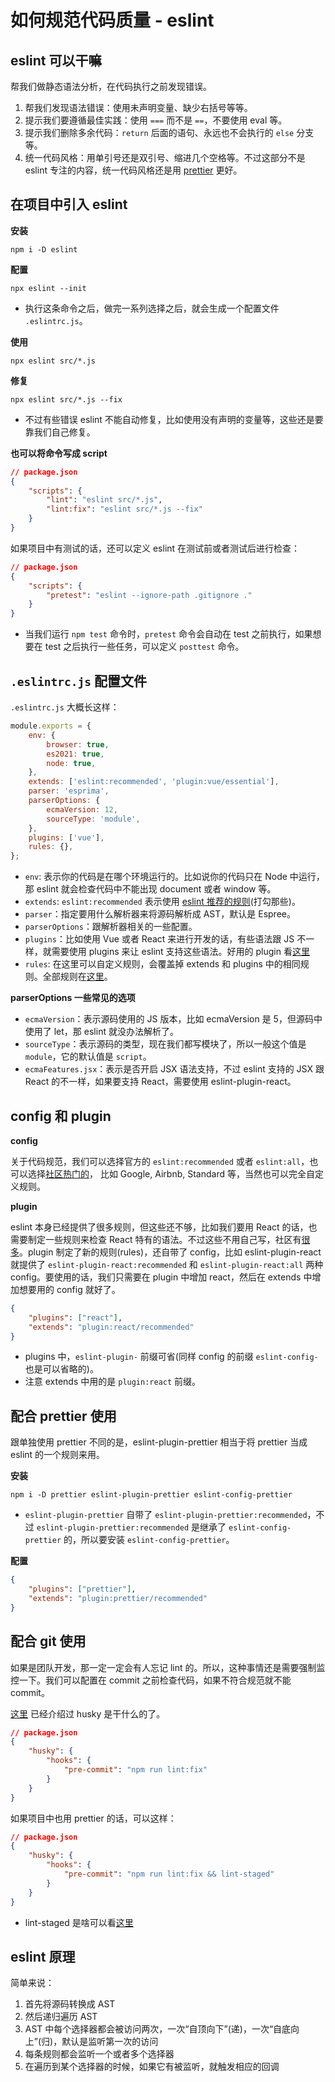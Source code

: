 # 如何规范代码质量 - eslint

## eslint 可以干嘛

帮我们做静态语法分析，在代码执行之前发现错误。

1. 帮我们发现语法错误：使用未声明变量、缺少右括号等等。
2. 提示我们要遵循最佳实践：使用 `===` 而不是 `==`，不要使用 eval 等。
3. 提示我们删除多余代码：`return` 后面的语句、永远也不会执行的 `else` 分支等。
4. 统一代码风格：用单引号还是双引号、缩进几个空格等。不过这部分不是 eslint 专注的内容，统一代码风格还是用 [prettier](./prettier.md) 更好。

## 在项目中引入 eslint

**安装**

```shell
npm i -D eslint
```

**配置**

```shell
npx eslint --init
```

-   执行这条命令之后，做完一系列选择之后，就会生成一个配置文件 `.eslintrc.js`。

**使用**

```shell
npx eslint src/*.js
```

**修复**

```shell
npx eslint src/*.js --fix
```

-   不过有些错误 eslint 不能自动修复，比如使用没有声明的变量等，这些还是要靠我们自己修复。

**也可以将命令写成 script**

```json
// package.json
{
    "scripts": {
        "lint": "eslint src/*.js",
        "lint:fix": "eslint src/*.js --fix"
    }
}
```

如果项目中有测试的话，还可以定义 eslint 在测试前或者测试后进行检查：

```json
// package.json
{
    "scripts": {
        "pretest": "eslint --ignore-path .gitignore ."
    }
}
```

-   当我们运行 `npm test` 命令时，`pretest` 命令会自动在 test 之前执行，如果想要在 test 之后执行一些任务，可以定义 `posttest` 命令。

## `.eslintrc.js` 配置文件

`.eslintrc.js` 大概长这样：

```js
module.exports = {
    env: {
        browser: true,
        es2021: true,
        node: true,
    },
    extends: ['eslint:recommended', 'plugin:vue/essential'],
    parser: 'esprima',
    parserOptions: {
        ecmaVersion: 12,
        sourceType: 'module',
    },
    plugins: ['vue'],
    rules: {},
};
```

-   `env`: 表示你的代码是在哪个环境运行的。比如说你的代码只在 Node 中运行，那 eslint 就会检查代码中不能出现 document 或者 window 等。
-   `extends`: `eslint:recommended` 表示使用 [eslint 推荐的规则](https://eslint.org/docs/rules/)(打勾那些)。
-   `parser`：指定要用什么解析器来将源码解析成 AST，默认是 Espree。
-   `parserOptions`：跟解析器相关的一些配置。
-   `plugins`：比如使用 Vue 或者 React 来进行开发的话，有些语法跟 JS 不一样，就需要使用 plugins 来让 eslint 支持这些语法。好用的 plugin 看[这里](https://github.com/dustinspecker/awesome-eslint#plugins)
-   `rules`: 在这里可以自定义规则，会覆盖掉 extends 和 plugins 中的相同规则。全部规则在[这里](https://eslint.org/docs/rules/)。

**parserOptions 一些常见的选项**

-   `ecmaVersion`：表示源码使用的 JS 版本，比如 ecmaVersion 是 5，但源码中使用了 let，那 eslint 就没办法解析了。
-   `sourceType`：表示源码的类型，现在我们都写模块了，所以一般这个值是 `module`，它的默认值是 `script`。
-   `ecmaFeatures.jsx`：表示是否开启 JSX 语法支持，不过 eslint 支持的 JSX 跟 React 的不一样，如果要支持 React，需要使用 eslint-plugin-react。

## config 和 plugin

**config**

关于代码规范，我们可以选择官方的 `eslint:recommended` 或者 `eslint:all`，也可以选择[社区热门的](https://www.npmjs.com/search?q=eslint-config-)， 比如 Google, Airbnb, Standard 等，当然也可以完全自定义规则。

**plugin**

eslint 本身已经提供了很多规则，但这些还不够，比如我们要用 React 的话，也需要制定一些规则来检查 React 特有的语法。不过这些不用自己写，社区有[很多](https://www.npmjs.com/search?q=keywords:eslint-plugin)。plugin 制定了新的规则(rules)，还自带了 config，比如 eslint-plugin-react 就提供了 `eslint-plugin-react:recommended` 和 `eslint-plugin-react:all` 两种 config。要使用的话，我们只需要在 plugin 中增加 react，然后在 extends 中增加想要用的 config 就好了。

```json
{
    "plugins": ["react"],
    "extends": "plugin:react/recommended"
}
```

-   plugins 中，`eslint-plugin-` 前缀可省(同样 config 的前缀 `eslint-config-` 也是可以省略的)。
-   注意 extends 中用的是 `plugin:react` 前缀。

## 配合 prettier 使用

跟单独使用 prettier 不同的是，eslint-plugin-prettier 相当于将 prettier 当成 eslint 的一个规则来用。

**安装**

```shell
npm i -D prettier eslint-plugin-prettier eslint-config-prettier
```

-   `eslint-plugin-prettier` 自带了 `eslint-plugin-prettier:recommended`，不过 `eslint-plugin-prettier:recommended` 是继承了 `eslint-config-prettier` 的，所以要安装 `eslint-config-prettier`。

**配置**

```json
{
    "plugins": ["prettier"],
    "extends": "plugin:prettier/recommended"
}
```

## 配合 git 使用

如果是团队开发，那一定一定会有人忘记 lint 的。所以，这种事情还是需要强制监控一下。我们可以配置在 commit 之前检查代码，如果不符合规范就不能 commit。

[这里](./git-hooks.md) 已经介绍过 husky 是干什么的了。

```json
// package.json
{
    "husky": {
        "hooks": {
            "pre-commit": "npm run lint:fix"
        }
    }
}
```

如果项目中也用 prettier 的话，可以这样：

```json
// package.json
{
    "husky": {
        "hooks": {
            "pre-commit": "npm run lint:fix && lint-staged"
        }
    }
}
```

-   lint-staged 是啥可以看[这里](./prettier.md)

## eslint 原理

简单来说：

1. 首先将源码转换成 AST
2. 然后递归遍历 AST
3. AST 中每个选择器都会被访问两次，一次“自顶向下”(递)，一次“自底向上”(归)，默认是监听第一次的访问
4. 每条规则都会监听一个或者多个选择器
5. 在遍历到某个选择器的时候，如果它有被监听，就触发相应的回调
